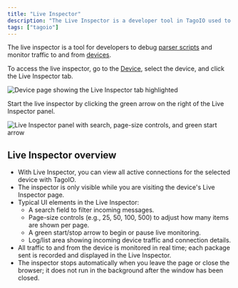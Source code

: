 ```yaml
---
title: "Live Inspector"
description: "The Live Inspector is a developer tool in TagoIO used to debug parser scripts and monitor device traffic; this article explains how to open and use the Live Inspector from a device page."
tags: ["tagoio"]
---
```


The live inspector is a tool for developers to debug
[parser scripts](/tagoio/devices/payload-parser/index.md) and monitor traffic to
and from [devices](/docs/tagoio/devices/).

To access the live inspector, go to the [Device](https://admin.tago.io/devices),
select the device, and click the Live Inspector tab.

![Device page showing the Live Inspector tab highlighted](/docs_imagem/tagoio/live-inspector-2.png)

Start the live inspector by clicking the green arrow on the right of the Live
Inspector panel.

![Live Inspector panel with search, page-size controls, and green start arrow](/docs_imagem/tagoio/live-inspector-2.png)

## Live Inspector overview

- With Live Inspector, you can view all active connections for the selected
  device with TagoIO.
- The inspector is only visible while you are visiting the device's Live
  Inspector page.
- Typical UI elements in the Live Inspector:
  - A search field to filter incoming messages.
  - Page-size controls (e.g., 25, 50, 100, 500) to adjust how many items are
    shown per page.
  - A green start/stop arrow to begin or pause live monitoring.
  - Log/list area showing incoming device traffic and connection details.
- All traffic to and from the device is monitored in real time; each package
  sent is recorded and displayed in the Live Inspector.
- The inspector stops automatically when you leave the page or close the
  browser; it does not run in the background after the window has been closed.
